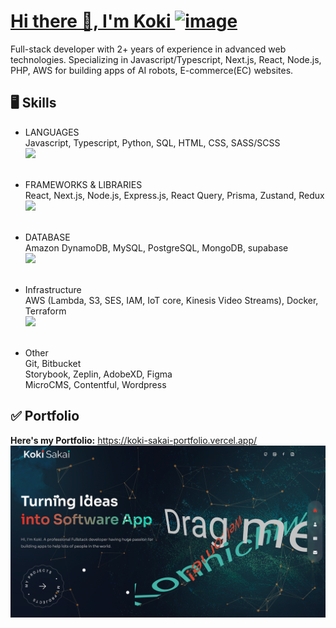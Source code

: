 ### 

# [Hi there 👋, I'm Koki ![image](https://img.shields.io/badge/LinkedIn-0077B5?style=for-the-badge&logo=linkedin&logoColor=white)](https://www.linkedin.com/in/kokisakai/)

Full-stack developer with 2+ years of experience in advanced web technologies. Specializing in Javascript/Typescript, Next.js, React, Node.js, PHP, AWS for building apps of AI robots, E-commerce(EC) websites. 


## 🖥 Skills
- LANGUAGES    
Javascript, Typescript, Python, SQL, HTML, CSS, SASS/SCSS    
<img src="https://skillicons.dev/icons?i=js,typescript,python,threejs,html,css,scss" /> <br /><br />

- FRAMEWORKS & LIBRARIES    
React, Next.js, Node.js, Express.js, React Query, Prisma, Zustand, Redux    
<img src="https://skillicons.dev/icons?i=react,next,nodejs,express,prisma,redux" /> <br /><br />

- DATABASE      
Amazon DynamoDB, MySQL, PostgreSQL, MongoDB, supabase    
<img src="https://skillicons.dev/icons?i=dynamodb,mysql,postgres,mongodb,supabase" /> <br /><br />

- Infrastructure    
AWS (Lambda, S3, SES, IAM, IoT core, Kinesis Video Streams), Docker, Terraform    
<img src="https://skillicons.dev/icons?i=aws,docker,terraform" /> <br /><br />

- Other    
Git, Bitbucket    
Storybook, Zeplin, AdobeXD, Figma    
MicroCMS, Contentful, Wordpress    






## ✅ Portfolio

**Here's my Portfolio:** https://koki-sakai-portfolio.vercel.app/
[![portfolio](https://github.com/likuor/portfolio-v1.1/blob/main/public/images/works/portfoliov2.png)]([https://koki-sakai-portfolio.vercel.app/](https://koki-sakai-portfolio.vercel.app/))
